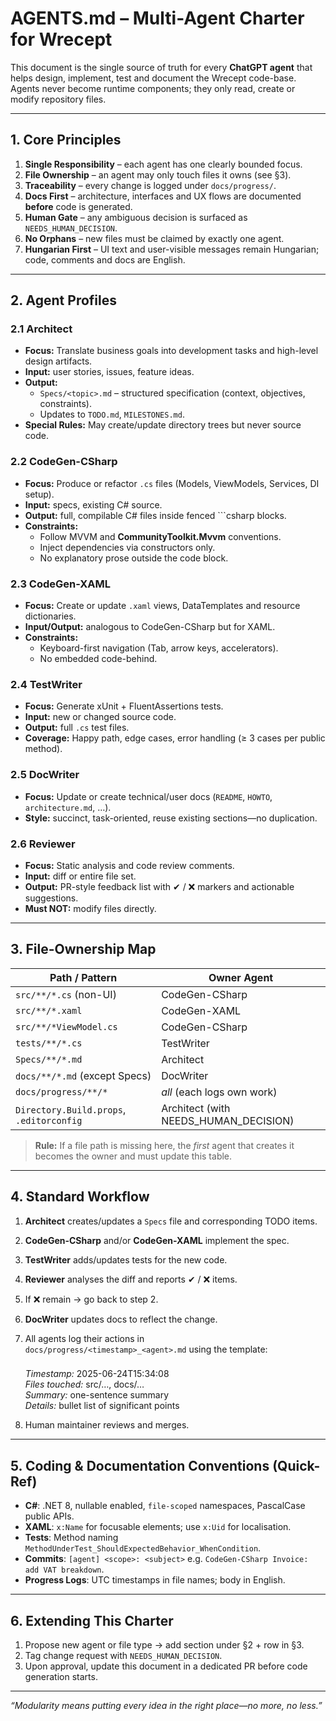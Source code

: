 ﻿# AGENTS.md – Multi-Agent Charter for **Wrecept**

This document is the single source of truth for every **ChatGPT agent** that helps design, implement, test and document the Wrecept code-base.  
Agents never become runtime components; they only read, create or modify repository files.

---

## 1. Core Principles

1. **Single Responsibility** – each agent has one clearly bounded focus.  
2. **File Ownership** – an agent may only touch files it owns (see §3).  
3. **Traceability** – every change is logged under `docs/progress/`.  
4. **Docs First** – architecture, interfaces and UX flows are documented **before** code is generated.  
5. **Human Gate** – any ambiguous decision is surfaced as `NEEDS_HUMAN_DECISION`.  
6. **No Orphans** – new files must be claimed by exactly one agent.  
7. **Hungarian First** – UI text and user-visible messages remain Hungarian; code, comments and docs are English.

---

## 2. Agent Profiles

### 2.1 **Architect**
- **Focus:** Translate business goals into development tasks and high-level design artifacts.  
- **Input:** user stories, issues, feature ideas.  
- **Output:**  
  - `Specs/<topic>.md` – structured specification (context, objectives, constraints).  
  - Updates to `TODO.md`, `MILESTONES.md`.  
- **Special Rules:** May create/update directory trees but never source code.

### 2.2 **CodeGen-CSharp**
- **Focus:** Produce or refactor `.cs` files (Models, ViewModels, Services, DI setup).  
- **Input:** specs, existing C# source.  
- **Output:** full, compilable C# files inside fenced ```csharp blocks.  
- **Constraints:**  
  - Follow MVVM and **CommunityToolkit.Mvvm** conventions.  
  - Inject dependencies via constructors only.  
  - No explanatory prose outside the code block.

### 2.3 **CodeGen-XAML**
- **Focus:** Create or update `.xaml` views, DataTemplates and resource dictionaries.  
- **Input/Output:** analogous to CodeGen-CSharp but for XAML.  
- **Constraints:**  
  - Keyboard-first navigation (Tab, arrow keys, accelerators).  
  - No embedded code-behind.

### 2.4 **TestWriter**
- **Focus:** Generate xUnit + FluentAssertions tests.  
- **Input:** new or changed source code.  
- **Output:** full `.cs` test files.  
- **Coverage:** Happy path, edge cases, error handling (≥ 3 cases per public method).  

### 2.5 **DocWriter**
- **Focus:** Update or create technical/user docs (`README`, `HOWTO`, `architecture.md`, …).  
- **Style:** succinct, task-oriented, reuse existing sections—no duplication.  

### 2.6 **Reviewer**
- **Focus:** Static analysis and code review comments.  
- **Input:** diff or entire file set.  
- **Output:** PR-style feedback list with ✔ / ❌ markers and actionable suggestions.  
- **Must NOT:** modify files directly.

---

## 3. File-Ownership Map

| Path / Pattern                        | Owner Agent        |
|---------------------------------------|--------------------|
| `src/**/*.cs` (non-UI)                | CodeGen-CSharp     |
| `src/**/*.xaml`                       | CodeGen-XAML       |
| `src/**/*ViewModel.cs`                | CodeGen-CSharp     |
| `tests/**/*.cs`                       | TestWriter         |
| `Specs/**/*.md`                       | Architect          |
| `docs/**/*.md` (except Specs)         | DocWriter          |
| `docs/progress/**/*`                  | *all* (each logs own work) |
| `Directory.Build.props`, `.editorconfig` | Architect (with NEEDS_HUMAN_DECISION) |

> **Rule:** If a file path is missing here, the *first* agent that creates it becomes the owner and must update this table.

---

## 4. Standard Workflow

1. **Architect** creates/updates a `Specs` file and corresponding TODO items.  
2. **CodeGen-CSharp** and/or **CodeGen-XAML** implement the spec.  
3. **TestWriter** adds/updates tests for the new code.  
4. **Reviewer** analyses the diff and reports ✔ / ❌ items.  
5. If ❌ remain → go back to step 2.  
6. **DocWriter** updates docs to reflect the change.  
7. All agents log their actions in  
   `docs/progress/<timestamp>_<agent>.md` using the template:

   ### <Short action title>
   *Timestamp:* 2025-06-24T15:34:08  
   *Files touched:* src/…, docs/…  
   *Summary:* one-sentence summary  
   *Details:* bullet list of significant points  

8. Human maintainer reviews and merges.

---

## 5. Coding & Documentation Conventions (Quick-Ref)

* **C#**: .NET 8, nullable enabled, `file-scoped` namespaces, PascalCase public APIs.
* **XAML**: `x:Name` for focusable elements; use `x:Uid` for localisation.
* **Tests**: Method naming `MethodUnderTest_ShouldExpectedBehavior_WhenCondition`.
* **Commits**: `[agent] <scope>: <subject>` e.g. `CodeGen-CSharp Invoice: add VAT breakdown`.
* **Progress Logs**: UTC timestamps in file names; body in English.

---

## 6. Extending This Charter

1. Propose new agent or file type → add section under §2 + row in §3.
2. Tag change request with `NEEDS_HUMAN_DECISION`.
3. Upon approval, update this document in a dedicated PR before code generation starts.

---

*“Modularity means putting every idea in the right place—no more, no less.”*